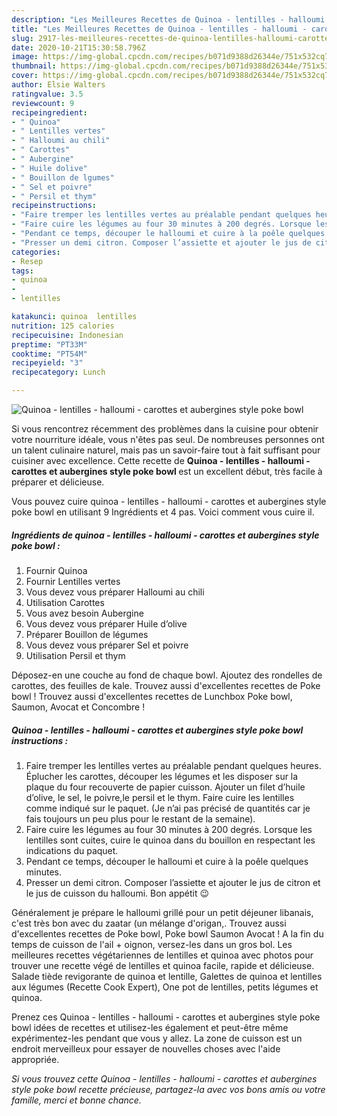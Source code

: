```yaml
---
description: "Les Meilleures Recettes de Quinoa - lentilles - halloumi - carottes et aubergines style poke bowl"
title: "Les Meilleures Recettes de Quinoa - lentilles - halloumi - carottes et aubergines style poke bowl"
slug: 2917-les-meilleures-recettes-de-quinoa-lentilles-halloumi-carottes-et-aubergines-style-poke-bowl
date: 2020-10-21T15:30:58.796Z
image: https://img-global.cpcdn.com/recipes/b071d9388d26344e/751x532cq70/quinoa-lentilles-halloumi-carottes-et-aubergines-style-poke-bowl-photo-principale-de-la-recette.jpg
thumbnail: https://img-global.cpcdn.com/recipes/b071d9388d26344e/751x532cq70/quinoa-lentilles-halloumi-carottes-et-aubergines-style-poke-bowl-photo-principale-de-la-recette.jpg
cover: https://img-global.cpcdn.com/recipes/b071d9388d26344e/751x532cq70/quinoa-lentilles-halloumi-carottes-et-aubergines-style-poke-bowl-photo-principale-de-la-recette.jpg
author: Elsie Walters
ratingvalue: 3.5
reviewcount: 9
recipeingredient:
- " Quinoa"
- " Lentilles vertes"
- " Halloumi au chili"
- " Carottes"
- " Aubergine"
- " Huile dolive"
- " Bouillon de lgumes"
- " Sel et poivre"
- " Persil et thym"
recipeinstructions:
- "Faire tremper les lentilles vertes au préalable pendant quelques heures. Éplucher les carottes, découper les légumes et les disposer sur la plaque du four recouverte de papier cuisson. Ajouter un filet d’huile d’olive, le sel, le poivre,le persil et le thym. Faire cuire les lentilles comme indiqué sur le paquet. (Je n’ai pas précisé de quantités car je fais toujours un peu plus pour le restant de la semaine)."
- "Faire cuire les légumes au four 30 minutes à 200 degrés. Lorsque les lentilles sont cuites, cuire le quinoa dans du bouillon en respectant les indications du paquet."
- "Pendant ce temps, découper le halloumi et cuire à la poêle quelques minutes."
- "Presser un demi citron. Composer l’assiette et ajouter le jus de citron et le jus de cuisson du halloumi. Bon appétit 😉"
categories:
- Resep
tags:
- quinoa
- 
- lentilles

katakunci: quinoa  lentilles 
nutrition: 125 calories
recipecuisine: Indonesian
preptime: "PT33M"
cooktime: "PT54M"
recipeyield: "3"
recipecategory: Lunch

---
```



![Quinoa - lentilles - halloumi - carottes et aubergines style poke bowl](https://img-global.cpcdn.com/recipes/b071d9388d26344e/751x532cq70/quinoa-lentilles-halloumi-carottes-et-aubergines-style-poke-bowl-photo-principale-de-la-recette.jpg)

Si vous rencontrez récemment des problèmes dans la cuisine pour obtenir votre nourriture idéale, vous n'êtes pas seul. De nombreuses personnes ont un talent culinaire naturel, mais pas un savoir-faire tout à fait suffisant pour cuisiner avec excellence. Cette recette de <strong> Quinoa - lentilles - halloumi - carottes et aubergines style poke bowl </strong> est un excellent début, très facile à préparer et délicieuse.

<!--inarticleads1-->

Vous pouvez cuire quinoa - lentilles - halloumi - carottes et aubergines style poke bowl en utilisant 9 Ingrédients et 4 pas. Voici comment vous cuire il.

##### Ingrédients de quinoa - lentilles - halloumi - carottes et aubergines style poke bowl :

1. Fournir  Quinoa
1. Fournir  Lentilles vertes
1. Vous devez vous préparer  Halloumi au chili
1. Utilisation  Carottes
1. Vous avez besoin  Aubergine
1. Vous devez vous préparer  Huile d’olive
1. Préparer  Bouillon de légumes
1. Vous devez vous préparer  Sel et poivre
1. Utilisation  Persil et thym


Déposez-en une couche au fond de chaque bowl. Ajoutez des rondelles de carottes, des feuilles de kale. Trouvez aussi d&#39;excellentes recettes de Poke bowl ! Trouvez aussi d&#39;excellentes recettes de Lunchbox Poke bowl, Saumon, Avocat et Concombre ! 

<!--inarticleads2-->

##### Quinoa - lentilles - halloumi - carottes et aubergines style poke bowl instructions :

1. Faire tremper les lentilles vertes au préalable pendant quelques heures. Éplucher les carottes, découper les légumes et les disposer sur la plaque du four recouverte de papier cuisson. Ajouter un filet d’huile d’olive, le sel, le poivre,le persil et le thym. Faire cuire les lentilles comme indiqué sur le paquet. (Je n’ai pas précisé de quantités car je fais toujours un peu plus pour le restant de la semaine).
1. Faire cuire les légumes au four 30 minutes à 200 degrés. Lorsque les lentilles sont cuites, cuire le quinoa dans du bouillon en respectant les indications du paquet.
1. Pendant ce temps, découper le halloumi et cuire à la poêle quelques minutes.
1. Presser un demi citron. Composer l’assiette et ajouter le jus de citron et le jus de cuisson du halloumi. Bon appétit 😉


Généralement je prépare le halloumi grillé pour un petit déjeuner libanais, c&#39;est très bon avec du zaatar (un mélange d&#39;origan,. Trouvez aussi d&#39;excellentes recettes de Poke bowl, Poke bowl Saumon Avocat ! A la fin du temps de cuisson de l&#39;ail + oignon, versez-les dans un gros bol. Les meilleures recettes végétariennes de lentilles et quinoa avec photos pour trouver une recette végé de lentilles et quinoa facile, rapide et délicieuse. Salade tiède revigorante de quinoa et lentille, Galettes de quinoa et lentilles aux légumes (Recette Cook Expert), One pot de lentilles, petits légumes et quinoa. 

<!--inarticleads1-->

<p>
Prenez ces Quinoa - lentilles - halloumi - carottes et aubergines style poke bowl idées de recettes et utilisez-les également et peut-être même expérimentez-les pendant que vous y allez. La zone de cuisson est un endroit merveilleux pour essayer de nouvelles choses avec l'aide appropriée.
</p>

<p>
<i>Si vous trouvez cette Quinoa - lentilles - halloumi - carottes et aubergines style poke bowl recette précieuse, partagez-la avec vos bons amis ou votre famille, merci et bonne chance.</i>
</p>
